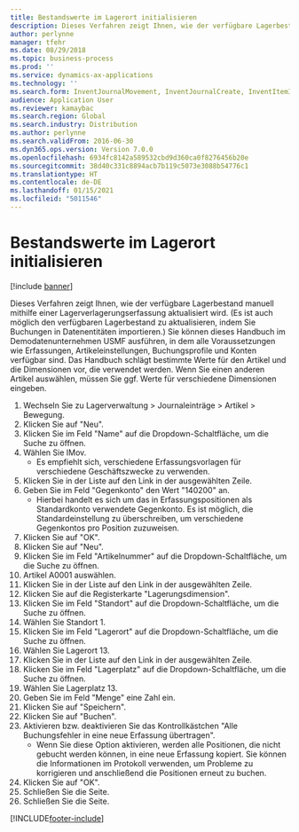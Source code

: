 ```yaml
---
title: Bestandswerte im Lagerort initialisieren
description: Dieses Verfahren zeigt Ihnen, wie der verfügbare Lagerbestand manuell mithilfe einer Lagerverlagerungserfassung aktualisiert wird.
author: perlynne
manager: tfehr
ms.date: 08/29/2018
ms.topic: business-process
ms.prod: ''
ms.service: dynamics-ax-applications
ms.technology: ''
ms.search.form: InventJournalMovement, InventJournalCreate, InventItemIdLookupSimple, InventLocationIdLookup, WMSLocationIdLookup
audience: Application User
ms.reviewer: kamaybac
ms.search.region: Global
ms.search.industry: Distribution
ms.author: perlynne
ms.search.validFrom: 2016-06-30
ms.dyn365.ops.version: Version 7.0.0
ms.openlocfilehash: 6934fc8142a589532cbd9d360ca0f8276456b20e
ms.sourcegitcommit: 38d40c331c8894acb7b119c5073e3088b54776c1
ms.translationtype: HT
ms.contentlocale: de-DE
ms.lasthandoff: 01/15/2021
ms.locfileid: "5011546"
---
```

# <a name="initialize-stock-levels-in-the-warehouse"></a>Bestandswerte im Lagerort initialisieren

[!include [banner](../../includes/banner.md)]

Dieses Verfahren zeigt Ihnen, wie der verfügbare Lagerbestand manuell mithilfe einer Lagerverlagerungserfassung aktualisiert wird. (Es ist auch möglich den verfügbaren Lagerbestand zu aktualisieren, indem Sie Buchungen in Datenentitäten importieren.) Sie können dieses Handbuch im Demodatenunternehmen USMF ausführen, in dem alle Voraussetzungen wie Erfassungen, Artikeleinstellungen, Buchungsprofile und Konten verfügbar sind. Das Handbuch schlägt bestimmte Werte für den Artikel und die Dimensionen vor, die verwendet werden. Wenn Sie einen anderen Artikel auswählen, müssen Sie ggf. Werte für verschiedene Dimensionen eingeben.

1. Wechseln Sie zu Lagerverwaltung > Journaleinträge > Artikel > Bewegung.
2. Klicken Sie auf "Neu".
3. Klicken Sie im Feld "Name" auf die Dropdown-Schaltfläche, um die Suche zu öffnen.
4. Wählen Sie IMov.
    * Es empfiehlt sich, verschiedene Erfassungsvorlagen für verschiedene Geschäftszwecke zu verwenden.  
5. Klicken Sie in der Liste auf den Link in der ausgewählten Zeile.
6. Geben Sie im Feld "Gegenkonto" den Wert "140200" an.
    * Hierbei handelt es sich um das in Erfassungspositionen als Standardkonto verwendete Gegenkonto. Es ist möglich, die Standardeinstellung zu überschreiben, um verschiedene Gegenkontos pro Position zuzuweisen.  
7. Klicken Sie auf "OK".
8. Klicken Sie auf "Neu".
9. Klicken Sie im Feld "Artikelnummer" auf die Dropdown-Schaltfläche, um die Suche zu öffnen.
10. Artikel A0001 auswählen.
11. Klicken Sie in der Liste auf den Link in der ausgewählten Zeile.
12. Klicken Sie auf die Registerkarte "Lagerungsdimension".
13. Klicken Sie im Feld "Standort" auf die Dropdown-Schaltfläche, um die Suche zu öffnen.
14. Wählen Sie Standort 1.
15. Klicken Sie im Feld "Lagerort" auf die Dropdown-Schaltfläche, um die Suche zu öffnen.
16. Wählen Sie Lagerort 13.
17. Klicken Sie in der Liste auf den Link in der ausgewählten Zeile.
18. Klicken Sie im Feld "Lagerplatz" auf die Dropdown-Schaltfläche, um die Suche zu öffnen.
19. Wählen Sie Lagerplatz 13.
20. Geben Sie im Feld "Menge" eine Zahl ein.
21. Klicken Sie auf "Speichern".
22. Klicken Sie auf "Buchen".
23. Aktivieren bzw. deaktivieren Sie das Kontrollkästchen "Alle Buchungsfehler in eine neue Erfassung übertragen".
    * Wenn Sie diese Option aktivieren, werden alle Positionen, die nicht gebucht werden können, in eine neue Erfassung kopiert. Sie können die Informationen im Protokoll verwenden, um Probleme zu korrigieren und anschließend die Positionen erneut zu buchen.  
24. Klicken Sie auf "OK".
25. Schließen Sie die Seite.
26. Schließen Sie die Seite.



[!INCLUDE[footer-include](../../../includes/footer-banner.md)]
